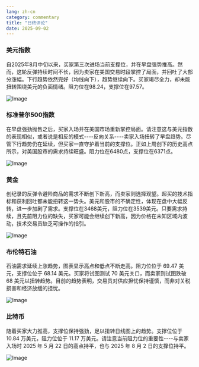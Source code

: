 ```yaml
---
lang: zh-cn
category: commentary
title: "日终评论"
date: 2025-09-02
---
```


### 美元指数

自2025年8月中旬以来，买家第三次进场当前支撑位，并在早盘强势推高。然而，这轮反弹持续时间不长，因为卖家在美国交易时段掌控了局面，并回吐了大部分涨幅。下行趋势依然完好（均线向下），趋势继续向下。买家竭尽全力，却未能扭转围绕美元的负面情绪。阻力位在98.24，支撑位在97.57。

![Image](https://markleighedu.github.io/img/Sep-2025/02-Sep-2025/usdindex.jpg)

### 标准普尔500指数

在早盘强劲抛售之后，买家入场并在美国市场重新掌控局面。请注意这与美元指数的表现相似，或者说是相反的模式----反向关系----卖家入场扭转了早盘趋势。尽管下行趋势仍在延续，但买家一直守护着当前的支撑位。正如上周创下的历史高点所示，对美国股市的需求持续旺盛。阻力位在6480点，支撑位在6371点。

![Image](https://markleighedu.github.io/img/Sep-2025/02-Sep-2025/sp500.jpg)

### 黄金

创纪录的反弹令避险商品的需求不断创下新高，而卖家则选择观望。超买的技术指标和获利回吐都未能扭转这一势头。美元和股市的不确定性，体现在盘中大幅反转，进一步加剧了需求。支撑位在3468美元，阻力位在3539美元。只要需求持续，且先前阻力位的缺失，买家可能会继续创下新高，因为价格在未知区域内波动，技术交易员缺乏可操作的指引。

![Image](https://markleighedu.github.io/img/Sep-2025/02-Sep-2025/gold.jpg)

### 布伦特石油

石油需求延续上涨趋势，图表显示高点和低点不断走高。阻力位位于 69.47 美元，支撑位位于 68.14 美元。买家将试图测试 70 美元关口，而卖家则试图跌破 68 美元以扭转趋势。目前的趋势表明，交易员对供应担忧保持谨慎，而非对关税损害和经济放缓的担忧。

![Image](https://markleighedu.github.io/img/Sep-2025/02-Sep-2025/brentoil.jpg)

### 比特币

随着买家大力推高，支撑位保持强劲，足以扭转日线图上的趋势。支撑位位于 10.84 万美元，阻力位位于 11.17 万美元。请注意当前阻力位的重要性----与卖家入场时 2025 年 5 月 22 日的高点持平，也与 2025 年 8 月 2 日的支撑位持平。

![Image](https://markleighedu.github.io/img/Sep-2025/02-Sep-2025/bitcoin.jpg)

